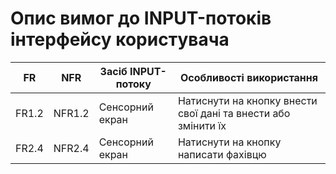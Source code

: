 # Опис вимог до INPUT-потоків інтерфейсу користувача
|FR| NFR| Засіб INPUT-потоку| Особливості використання|
|-----|----|--------------|-----------------------|
|FR1.2| NFR1.2|Сенсорний екран|Натиснути на кнопку внести свої дані та внести або змінити їх|
|FR2.4| NFR2.4|Сенсорний екран|Натиснути на кнопку написати фахівцю|
